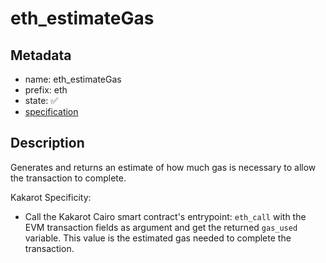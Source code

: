 # eth_estimateGas

## Metadata

- name: eth_estimateGas
- prefix: eth
- state: ✅
- [specification](https://github.com/ethereum/execution-apis/blob/6709c2a795b707202e93c4f2867fa0bf2640a84f/src/eth/execute.yaml#L16)

## Description

Generates and returns an estimate of how much gas is necessary to allow the
transaction to complete.

Kakarot Specificity:

- Call the Kakarot Cairo smart contract's entrypoint: `eth_call` with the EVM
  transaction fields as argument and get the returned `gas_used` variable. This
  value is the estimated gas needed to complete the transaction.
